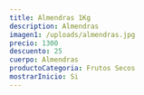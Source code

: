```yaml
---
title: Almendras 1Kg
description: Almendras
imagen1: /uploads/almendras.jpg
precio: 1300
descuento: 25
cuerpo: Almendras
productoCategoria: Frutos Secos
mostrarInicio: Si
---
```

